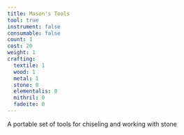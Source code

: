 ```yaml
---
title: Mason's Tools
tool: true
instrument: false
consumable: false
count: 1
cost: 20
weight: 1
crafting:
  textile: 1
  wood: 1
  metal: 1
  stone: 0
  elementalis: 0
  mithril: 0
  fadeite: 0
---
```


A portable set of tools for chiseling and working with stone
